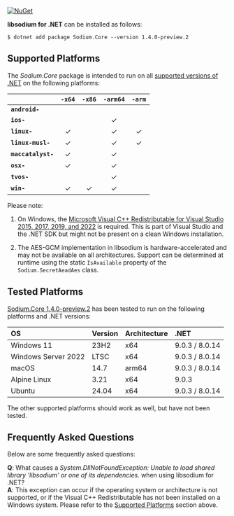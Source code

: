 [![NuGet](https://img.shields.io/nuget/vpre/Sodium.Core)](https://www.nuget.org/packages/Sodium.Core/1.4.0-preview.2)

**libsodium for .NET** can be installed as follows:

    $ dotnet add package Sodium.Core --version 1.4.0-preview.2


## Supported Platforms

The *Sodium.Core* package is intended to run on all
[supported versions of .NET](https://dotnet.microsoft.com/en-us/platform/support/policy/dotnet-core)
on the following platforms:

|                       | `-x64`   | `-x86`   | `-arm64` | `-arm`   |
|:----------------------|:--------:|:--------:|:--------:|:--------:|
| **`android-`**        |          |          |          |          |
| **`ios-`**            |          |          | &check;  |          |
| **`linux-`**          | &check;  |          | &check;  | &check;  |
| **`linux-musl-`**     | &check;  |          | &check;  | &check;  |
| **`maccatalyst-`**    | &check;  |          | &check;  |          |
| **`osx-`**            | &check;  |          | &check;  |          |
| **`tvos-`**           |          |          | &check;  |          |
| **`win-`**            | &check;  | &check;  | &check;  |          |


Please note:

1. On Windows, the
   [Microsoft Visual C++ Redistributable for Visual Studio 2015, 2017, 2019, and 2022](https://learn.microsoft.com/en-US/cpp/windows/latest-supported-vc-redist)
   is required. This is part of Visual Studio and the .NET SDK but might
   not be present on a clean Windows installation.

2. The AES-GCM implementation in libsodium is hardware-accelerated and may not be
   available on all architectures. Support can be determined at runtime using
   the static `IsAvailable` property of the `Sodium.SecretAeadAes` class.


## Tested Platforms

[Sodium.Core 1.4.0-preview.2](https://www.nuget.org/packages/Sodium.Core/1.4.0-preview.1)
has been tested to run on the following platforms and .NET versions:

| OS                   | Version  | Architecture  | .NET           |
|:-------------------- |:-------- |:------------- |:---------------|
| Windows 11           | 23H2     | x64           | 9.0.3 / 8.0.14 |
| Windows Server 2022  | LTSC     | x64           | 9.0.3 / 8.0.14 |
| macOS                | 14.7     | arm64         | 9.0.3 / 8.0.14 |
| Alpine Linux         | 3.21     | x64           | 9.0.3          |
| Ubuntu               | 24.04    | x64           | 9.0.3 / 8.0.14 |

The other supported platforms should work as well, but have not been tested.


## Frequently Asked Questions

Below are some frequently asked questions:

**Q**: What causes a *System.DllNotFoundException: Unable to load shared
library 'libsodium' or one of its dependencies.* when using libsodium for .NET?  
**A**: This exception can occur if the operating system or architecture is not
supported, or if the Visual C++ Redistributable has not been installed on a
Windows system. Please refer to the [Supported Platforms](#supported-platforms)
section above.
